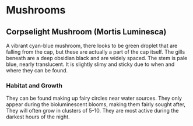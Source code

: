 
# Mushrooms

## Corpselight Mushroom (Mortis Luminesca)
 A vibrant cyan-blue mushroom, there looks to be green droplet that are falling from the cap, but these are actually a part of the cap itself. The gills beneath are a deep obsidian black and are widely spaced. The stem is pale blue, nearly translucent. It is slightly slimy and sticky due to when and where they can be found. 

### Habitat and Growth
They can be found making up fairy circles near water sources. They only appear during the bioluminescent blooms, making them fairly sought after, They will often grow in clusters of 5-10. They are most active during the darkest hours of the night.